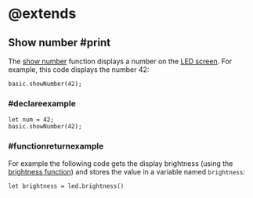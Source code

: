 # @extends

## Show number #print

The [show number](/reference/basic/show-number) function displays a number on the [LED screen](/device/screen). For example, this code displays the number 42:

```block
basic.showNumber(42);
```

### #declareexample

```block
let num = 42;
basic.showNumber(42);
```

### #functionreturnexample

For example the following code gets the display brightness (using the [brightness function](/reference/led/brightness)) and stores the value in a variable named `brightness`:

```block
let brightness = led.brightness()
```
